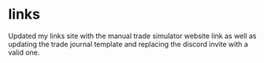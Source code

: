 # links
Updated my links site with the manual trade simulator website link as well as updating the trade journal template and replacing the discord invite with a valid one.
